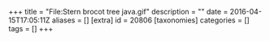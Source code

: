 +++
title = "File:Stern brocot tree java.gif"
description = ""
date = 2016-04-15T17:05:11Z
aliases = []
[extra]
id = 20806
[taxonomies]
categories = []
tags = []
+++


